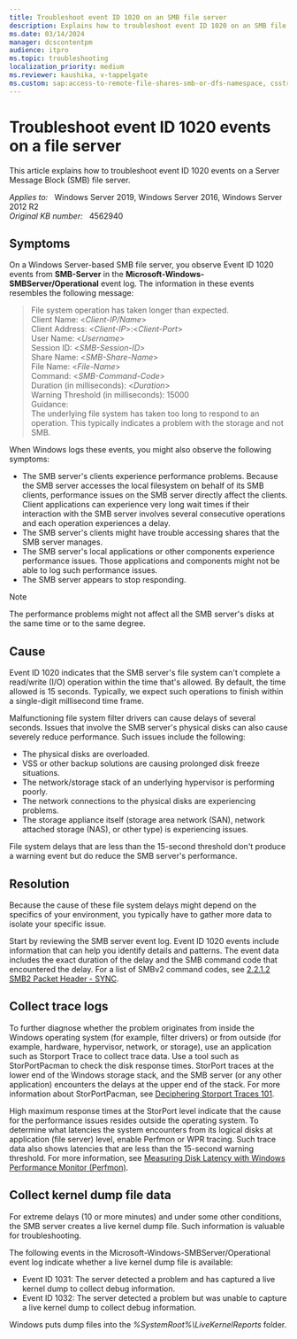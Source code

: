 ```yaml
---
title: Troubleshoot event ID 1020 on an SMB file server
description: Explains how to troubleshoot event ID 1020 on an SMB file server.
ms.date: 03/14/2024
manager: dcscontentpm
audience: itpro
ms.topic: troubleshooting
localization_priority: medium
ms.reviewer: kaushika, v-tappelgate
ms.custom: sap:access-to-remote-file-shares-smb-or-dfs-namespace, csstroubleshoot
---
```

# Troubleshoot event ID 1020 events on a file server

This article explains how to troubleshoot event ID 1020 events on a Server Message Block (SMB) file server.

_Applies to:_ &nbsp; Windows Server 2019, Windows Server 2016, Windows Server 2012 R2  
_Original KB number:_ &nbsp; 4562940

## Symptoms

On a Windows Server-based SMB file server, you observe Event ID 1020 events from **SMB-Server** in the **Microsoft-Windows-SMBServer/Operational** event log. The information in these events resembles the following message:  

> File system operation has taken longer than expected.  
Client Name: \<*Client-IP/Name*>  
Client Address: \<*Client-IP*>:\<*Client-Port*>  
User Name: \<*Username*>  
Session ID: \<*SMB-Session-ID*>  
Share Name: \<*SMB-Share-Name*>  
File Name: \<*File-Name*>  
Command: \<*SMB-Command-Code*>  
Duration (in milliseconds): \<*Duration*>  
Warning Threshold (in milliseconds): 15000  
Guidance:  
The underlying file system has taken too long to respond to an operation. This typically indicates a problem with the storage and not SMB.

When Windows logs these events, you might also observe the following symptoms:

- The SMB server's clients experience performance problems. Because the SMB server accesses the local filesystem on behalf of its SMB clients, performance issues on the SMB server directly affect the clients. Client applications can experience very long wait times if their interaction with the SMB server involves several consecutive operations and each operation experiences a delay.
- The SMB server's clients might have trouble accessing shares that the SMB server manages.
- The SMB server's local applications or other components experience performance issues. Those applications and components might not be able to log such performance issues.
- The SMB server appears to stop responding.

> [!NOTE]  
> The performance problems might not affect all the SMB server's disks at the same time or to the same degree.

## Cause

Event ID 1020 indicates that the SMB server's file system can't complete a read/write (I/O) operation within the time that's allowed. By default, the time allowed is 15 seconds. Typically, we expect such operations to finish within a single-digit millisecond time frame.

Malfunctioning file system filter drivers can cause delays of several seconds. Issues that involve the SMB server's physical disks can also cause severely reduce performance. Such issues include the following:

- The physical disks are overloaded.
- VSS or other backup solutions are causing prolonged disk freeze situations.
- The network/storage stack of an underlying hypervisor is performing poorly.
- The network connections to the physical disks are experiencing problems.
- The storage appliance itself (storage area network (SAN), network attached storage (NAS), or other type) is experiencing issues.

File system delays that are less than the 15-second threshold don't produce a warning event but do reduce the SMB server's performance.

## Resolution

Because the cause of these file system delays might depend on the specifics of your environment, you typically have to gather more data to isolate your specific issue.

Start by reviewing the SMB server event log. Event ID 1020 events include information that can help you identify details and patterns. The event data includes the exact duration of the delay and the SMB command code that encountered the delay. For a list of SMBv2 command codes, see [2.2.1.2 SMB2 Packet Header - SYNC](/openspecs/windows_protocols/ms-smb2/fb188936-5050-48d3-b350-dc43059638a4).

## Collect trace logs

To further diagnose whether the problem originates from inside the Windows operating system (for example, filter drivers) or from outside (for example, hardware, hypervisor, network, or storage), use an application such as Storport Trace to collect trace data. Use a tool such as StorPortPacman to check the disk response times. StorPort traces at the lower end of the Windows storage stack, and the SMB server (or any other application) encounters the delays at the upper end of the stack. For more information about StorPortPacman, see [Deciphering Storport Traces 101](/archive/blogs/askcore/deciphering-storport-traces-101).  

High maximum response times at the StorPort level indicate that the cause for the performance issues resides outside the operating system. To determine what latencies the system encounters from its logical disks at application (file server) level, enable Perfmon or WPR tracing. Such trace data also shows latencies that are less than the 15-second warning threshold. For more information, see [Measuring Disk Latency with Windows Performance Monitor (Perfmon)](/archive/blogs/askcore/measuring-disk-latency-with-windows-performance-monitor-perfmon).

## Collect kernel dump file data

For extreme delays (10 or more minutes) and under some other conditions, the SMB server creates a live kernel dump file. Such information is valuable for troubleshooting.

The following events in the Microsoft-Windows-SMBServer/Operational event log indicate whether a live kernel dump file is available:

- Event ID 1031: The server detected a problem and has captured a live kernel dump to collect debug information.
- Event ID 1032: The server detected a problem but was unable to capture a live kernel dump to collect debug information.

Windows puts dump files into the *%SystemRoot%\LiveKernelReports* folder.
